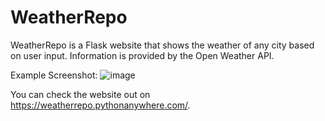 # WeatherRepo

WeatherRepo is a Flask website that shows the weather of any city based on user input. Information is provided by the Open Weather API.

Example Screenshot:
![image](https://github.com/DavidDuongCS/weatherrepo/assets/68204332/f62c601c-7bb1-4213-aa7e-c8eeed914bf2)

You can check the website out on https://weatherrepo.pythonanywhere.com/.
